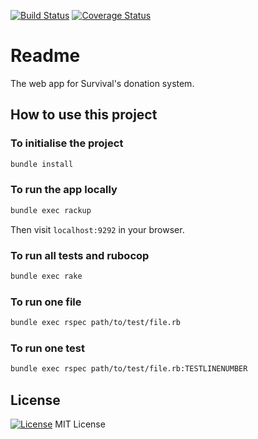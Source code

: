 [![Build Status](https://travis-ci.org/survival/donation-system-web.svg?branch=master)](https://travis-ci.org/survival/donation-system-web)
[![Coverage Status](https://coveralls.io/repos/github/survival/donation-system-web/badge.svg?branch=master)](https://coveralls.io/github/survival/donation-system-web?branch=master)

# Readme

The web app for Survival's donation system.


## How to use this project


### To initialise the project

```bash
bundle install
```


### To run the app locally

```bash
bundle exec rackup
```

Then visit `localhost:9292` in your browser.


### To run all tests and rubocop

```bash
bundle exec rake
```


### To run one file


```bash
bundle exec rspec path/to/test/file.rb
```


### To run one test

```bash
bundle exec rspec path/to/test/file.rb:TESTLINENUMBER
```


## License

[![License](https://img.shields.io/badge/mit-license-green.svg?style=flat)](https://opensource.org/licenses/mit)
MIT License
